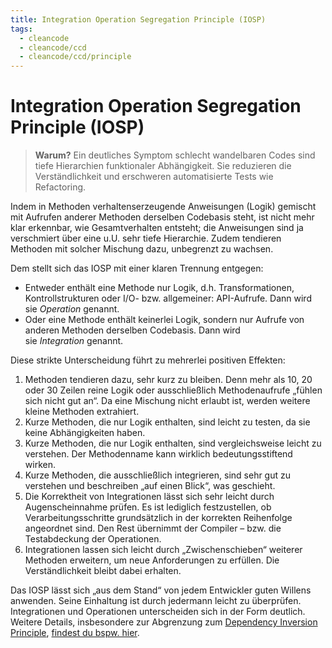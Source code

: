 ```yaml
---
title: Integration Operation Segregation Principle (IOSP)
tags:
  - cleancode
  - cleancode/ccd
  - cleancode/ccd/principle
---
```

# Integration Operation Segregation Principle (IOSP)

>**Warum?**
>Ein deutliches Symptom schlecht wandelbaren Codes sind tiefe Hierarchien funktionaler Abhängigkeit. Sie reduzieren die Verständlichkeit und erschweren automatisierte Tests wie Refactoring.

Indem in Methoden verhaltenserzeugende Anweisungen (Logik) gemischt mit Aufrufen anderer Methoden derselben Codebasis steht, ist nicht mehr klar erkennbar, wie Gesamtverhalten entsteht; die Anweisungen sind ja verschmiert über eine u.U. sehr tiefe Hierarchie. Zudem tendieren Methoden mit solcher Mischung dazu, unbegrenzt zu wachsen.

Dem stellt sich das IOSP mit einer klaren Trennung entgegen:

-   Entweder enthält eine Methode nur Logik, d.h. Transformationen, Kontrollstrukturen oder I/O- bzw. allgemeiner: API-Aufrufe. Dann wird sie _Operation_ genannt.
-   Oder eine Methode enthält keinerlei Logik, sondern nur Aufrufe von anderen Methoden derselben Codebasis. Dann wird sie _Integration_ genannt.

Diese strikte Unterscheidung führt zu mehrerlei positiven Effekten:

1.  Methoden tendieren dazu, sehr kurz zu bleiben. Denn mehr als 10, 20 oder 30 Zeilen reine Logik oder ausschließlich Methodenaufrufe „fühlen sich nicht gut an“. Da eine Mischung nicht erlaubt ist, werden weitere kleine Methoden extrahiert.
2.  Kurze Methoden, die nur Logik enthalten, sind leicht zu testen, da sie keine Abhängigkeiten haben.
3.  Kurze Methoden, die nur Logik enthalten, sind vergleichsweise leicht zu verstehen. Der Methodenname kann wirklich bedeutungsstiftend wirken.
4.  Kurze Methoden, die ausschließlich integrieren, sind sehr gut zu verstehen und beschreiben „auf einen Blick“, was geschieht.
5.  Die Korrektheit von Integrationen lässt sich sehr leicht durch Augenscheinnahme prüfen. Es ist lediglich festzustellen, ob Verarbeitungsschritte grundsätzlich in der korrekten Reihenfolge angeordnet sind. Den Rest übernimmt der Compiler – bzw. die Testabdeckung der Operationen.
6.  Integrationen lassen sich leicht durch „Zwischenschieben“ weiterer Methoden erweitern, um neue Anforderungen zu erfüllen. Die Verständlichkeit bleibt dabei erhalten.

Das IOSP lässt sich „aus dem Stand“ von jedem Entwickler guten Willens anwenden. Seine Einhaltung ist durch jedermann leicht zu überprüfen. Integrationen und Operationen unterscheiden sich in der Form deutlich. Weitere Details, insbesondere zur Abgrenzung zum [Dependency Inversion Principle](docs/main/CleanCode/CleanCodeDeveloper/Prinzipien/Dependency%20Inversion%20Principle.md), [findest du bspw. hier](https://ccd-akademie.de/dip-oder-iosp/).